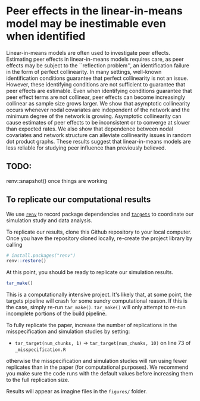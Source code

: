 # Peer effects in the linear-in-means model may be inestimable even when identified

Linear-in-means models are often used to investigate peer effects. Estimating peer effects in linear-in-means models requires care, as peer effects may be subject to the ``reflection problem'', an identification failure in the form of perfect collinearity. In many settings, well-known identification conditions guarantee that perfect collinearity is not an issue. However, these identifying conditions are not sufficient to guarantee that peer effects are estimable. Even when identifying conditions guarantee that peer effect terms are not collinear, peer effects can become increasingly collinear as sample size grows larger. We show that asymptotic collinearity occurs whenever nodal covariates are independent of the network and the minimum degree of the network is growing. Asymptotic collinearity can cause estimates of peer effects to be inconsistent or to converge at slower than expected rates. We also show that dependence between nodal covariates and network structure can alleviate collinearity issues in random dot product graphs. These results suggest that linear-in-means models are less reliable for studying peer influence than previously believed.

## TODO:

renv::snapshot() once things are working

## To replicate our computational results

We use [`renv`](https://rstudio.github.io/renv/) to record package dependencies and [`targets`](https://books.ropensci.org/targets/) to coordinate our simulation study and data analysis.

To replicate our results, clone this Github repository to your local computer. Once you have the repository cloned locally, re-create the project library by calling

``` r
# install.packages("renv")
renv::restore()
```

At this point, you should be ready to replicate our simulation results.

``` r
tar_make()
```

This is a computationally intensive project. It's likely that, at some point, the targets pipeline will crash for some sundry computational reason. If this is the case, simply re-run `tar_make()`. `tar_make()` will only attempt to re-run incomplete portions of the build pipeline.

To fully replicate the paper, increase the number of replications in the misspecification and simulation studies by setting:

- `tar_target(num_chunks, 1)` -> `tar_target(num_chunks, 10)` on line 73 of `_misspecification.R`

otherwise the misspecification and simulation studies will run using fewer replicates than in the paper (for computational purposes). We recommend you make sure the code runs with the default values before increasing them to the full replication size.

Results will appear as imagine files in the `figures/` folder.
